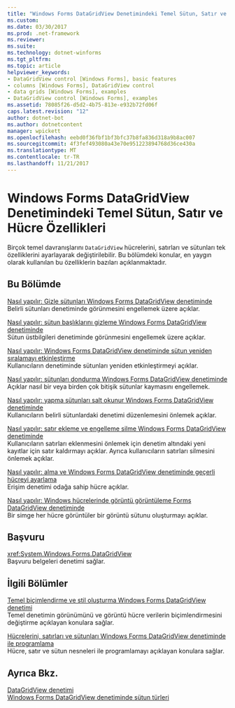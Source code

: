 ```yaml
---
title: "Windows Forms DataGridView Denetimindeki Temel Sütun, Satır ve Hücre Özellikleri"
ms.custom: 
ms.date: 03/30/2017
ms.prod: .net-framework
ms.reviewer: 
ms.suite: 
ms.technology: dotnet-winforms
ms.tgt_pltfrm: 
ms.topic: article
helpviewer_keywords:
- DataGridView control [Windows Forms], basic features
- columns [Windows Forms], DataGridView control
- data grids [Windows Forms], examples
- DataGridView control [Windows Forms], examples
ms.assetid: 78085f26-d5d2-4b75-813e-e932b72fd06f
caps.latest.revision: "12"
author: dotnet-bot
ms.author: dotnetcontent
manager: wpickett
ms.openlocfilehash: eebd0f36fbf1bf3bfc37b8fa836d318a9b8ac007
ms.sourcegitcommit: 4f3fef493080a43e70e951223894768d36ce430a
ms.translationtype: MT
ms.contentlocale: tr-TR
ms.lasthandoff: 11/21/2017
---
```

# <a name="basic-column-row-and-cell-features-in-the-windows-forms-datagridview-control"></a>Windows Forms DataGridView Denetimindeki Temel Sütun, Satır ve Hücre Özellikleri
Birçok temel davranışlarını `DataGridView` hücrelerini, satırları ve sütunları tek özelliklerini ayarlayarak değiştirilebilir. Bu bölümdeki konular, en yaygın olarak kullanılan bu özelliklerin bazıları açıklanmaktadır.  
  
## <a name="in-this-section"></a>Bu Bölümde  
 [Nasıl yapılır: Gizle sütunları Windows Forms DataGridView denetiminde](../../../../docs/framework/winforms/controls/how-to-hide-columns-in-the-windows-forms-datagridview-control.md)  
 Belirli sütunları denetiminde görünmesini engellemek üzere açıklar.  
  
 [Nasıl yapılır: sütun başlıklarını gizleme Windows Forms DataGridView denetiminde](../../../../docs/framework/winforms/controls/how-to-hide-column-headers-in-the-windows-forms-datagridview-control.md)  
 Sütun üstbilgileri denetiminde görünmesini engellemek üzere açıklar.  
  
 [Nasıl yapılır: Windows Forms DataGridView denetiminde sütun yeniden sıralamayı etkinleştirme](../../../../docs/framework/winforms/controls/how-to-enable-column-reordering-in-the-windows-forms-datagridview-control.md)  
 Kullanıcıların denetiminde sütunları yeniden etkinleştirmeyi açıklar.  
  
 [Nasıl yapılır: sütunları dondurma Windows Forms DataGridView denetiminde](../../../../docs/framework/winforms/controls/how-to-freeze-columns-in-the-windows-forms-datagridview-control.md)  
 Açıklar nasıl bir veya birden çok bitişik sütunlar kaymasını engellemek.  
  
 [Nasıl yapılır: yapma sütunları salt okunur Windows Forms DataGridView denetiminde](../../../../docs/framework/winforms/controls/how-to-make-columns-read-only-in-the-windows-forms-datagridview-control.md)  
 Kullanıcıların belirli sütunlardaki denetimi düzenlemesini önlemek açıklar.  
  
 [Nasıl yapılır: satır ekleme ve engelleme silme Windows Forms DataGridView denetiminde](../../../../docs/framework/winforms/controls/prevent-row-addition-and-deletion-datagridview.md)  
 Kullanıcıların satırları eklenmesini önlemek için denetim altındaki yeni kayıtlar için satır kaldırmayı açıklar. Ayrıca kullanıcıların satırları silmesini önlemek açıklar.  
  
 [Nasıl yapılır: alma ve Windows Forms DataGridView denetiminde geçerli hücreyi ayarlama](../../../../docs/framework/winforms/controls/get-and-set-the-current-cell-wf-datagridview-control.md)  
 Erişim denetimi odağa sahip hücre açıklar.  
  
 [Nasıl yapılır: Windows hücrelerinde görüntü görüntüleme Forms DataGridView denetiminde](../../../../docs/framework/winforms/controls/how-to-display-images-in-cells-of-the-windows-forms-datagridview-control.md)  
 Bir simge her hücre görüntüler bir görüntü sütunu oluşturmayı açıklar.  
  
## <a name="reference"></a>Başvuru  
 <xref:System.Windows.Forms.DataGridView>  
 Başvuru belgeleri denetimi sağlar.  
  
## <a name="related-sections"></a>İlgili Bölümler  
 [Temel biçimlendirme ve stil oluşturma Windows Forms DataGridView denetimi](../../../../docs/framework/winforms/controls/basic-formatting-and-styling-in-the-windows-forms-datagridview-control.md)  
 Temel denetimin görünümünü ve görüntü hücre verilerin biçimlendirmesini değiştirme açıklayan konulara sağlar.  
  
 [Hücrelerini, satırları ve sütunları Windows Forms DataGridView denetiminde ile programlama](../../../../docs/framework/winforms/controls/programming-with-cells-rows-and-columns-in-the-datagrid.md)  
 Hücre, satır ve sütun nesneleri ile programlamayı açıklayan konulara sağlar.  
  
## <a name="see-also"></a>Ayrıca Bkz.  
 [DataGridView denetimi](../../../../docs/framework/winforms/controls/datagridview-control-windows-forms.md)  
 [Windows Forms DataGridView denetiminde sütun türleri](../../../../docs/framework/winforms/controls/column-types-in-the-windows-forms-datagridview-control.md)
